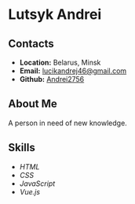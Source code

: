 # Lutsyk Andrei
## Contacts
* **Location:** Belarus, Minsk
* **Email:** lucikandrej46@gmail.com
* **Github:** [Andrei2756](https://github.com/Andrei2756)
## About Me
A person in need of new knowledge.
## Skills
* _HTML_
* _CSS_
* _JavaScript_
* _Vue.js_